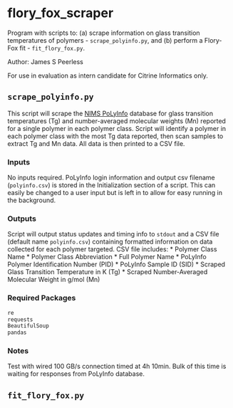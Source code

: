 # flory_fox_scraper
Program with scripts to:
    (a) scrape information on glass transition temperatures of polymers - 
        `scrape_polyinfo.py`, and
    (b) perform a Flory-Fox fit - `fit_flory_fox.py`.

Author: James S Peerless

For use in evaluation as intern candidate for Citrine Informatics only.

## `scrape_polyinfo.py`
This script will scrape the 
[NIMS PoLyInfo](http://polymer.nims.go.jp/index_en.html) database for glass 
transition temperatures (Tg) and number-averaged molecular weights (Mn) 
reported for a single polymer in each polymer class. Script will identify a 
polymer in each polymer class with the most Tg data reported, then scan samples
to extract Tg and Mn data. All data is then printed to a CSV file.

### Inputs
No inputs required.  PoLyInfo login information and output csv filename 
(`polyinfo.csv`) is stored in the Initialization section of a script.
This can easily be changed to a user input but is left in to allow for easy
running in the background.

### Outputs
Script will output status updates and timing info to `stdout` and a CSV file
(default name `polyinfo.csv`) containing formatted information on data
collected for each polymer targeted. CSV file includes:
    * Polymer Class Name
    * Polymer Class Abbreviation
    * Full Polymer Name
    * PoLyInfo Polymer Identification Number (PID)
    * PoLyInfo Sample ID (SID)
    * Scraped Glass Transition Temperature in K (Tg)
    * Scraped Number-Averaged Molecular Weight in g/mol (Mn)

### Required Packages
```python
re
requests
BeautifulSoup
pandas
```
### Notes
Test with wired 100 GB/s connection timed at 4h 10min. Bulk of this time is
waiting for responses from PoLyInfo database.

## `fit_flory_fox.py`


